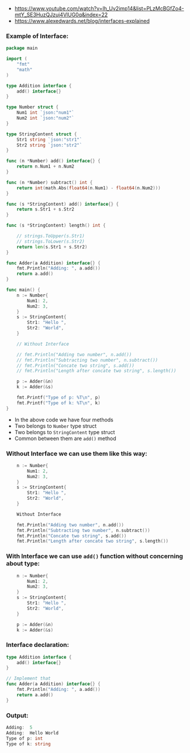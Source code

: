 
- https://www.youtube.com/watch?v=lh_Uv2imp14&list=PLzMcBGfZo4-mtY_SE3HuzQJzuj4VlUG0q&index=22
- https://www.alexedwards.net/blog/interfaces-explained

### Example of Interface:

```go
package main

import (
	"fmt"
	"math"
)

type Addition interface {
	add() interface{}
}

type Number struct {
	Num1 int `json:"num1"`
	Num2 int `json:"num2"`
}

type StringContent struct {
	Str1 string `json:"str1"`
	Str2 string `json:"str2"`
}

func (n *Number) add() interface{} {
	return n.Num1 + n.Num2
}

func (n *Number) subtract() int {
	return int(math.Abs(float64(n.Num1) - float64(n.Num2)))
}

func (s *StringContent) add() interface{} {
	return s.Str1 + s.Str2
}

func (s *StringContent) length() int {

	// strings.ToUpper(s.Str1)
	// strings.ToLower(s.Str2)
	return len(s.Str1 + s.Str2)
}

func Adder(a Addition) interface{} {
	fmt.Println("Adding: ", a.add())
	return a.add()
}

func main() {
	n := Number{
		Num1: 2,
		Num2: 3,
	}
	s := StringContent{
		Str1: "Hello ",
		Str2: "World",
	}

	// Without Interface

	// fmt.Println("Adding two number", n.add())
	// fmt.Println("Subtracting two number", n.subtract())
	// fmt.Println("Concate two string", s.add())
	// fmt.Println("Length after concate two string", s.length())

	p := Adder(&n)
	k := Adder(&s)

	fmt.Printf("Type of p: %T\n", p)
	fmt.Printf("Type of k: %T\n", k)
}

```

- In the above code we have four methods
- Two belongs to `Number` type struct
- Two belongs to `StringContent` type struct
- Common between them are `add()` method

### Without Interface we can use them like this way:
```go
	n := Number{
		Num1: 2,
		Num2: 3,
	}
	s := StringContent{
		Str1: "Hello ",
		Str2: "World",
	}

	Without Interface

	fmt.Println("Adding two number", n.add())
	fmt.Println("Subtracting two number", n.subtract())
	fmt.Println("Concate two string", s.add())
	fmt.Println("Length after concate two string", s.length())
```

### With Interface we can use `add()` function without concerning about type:
```go
	n := Number{
		Num1: 2,
		Num2: 3,
	}
	s := StringContent{
		Str1: "Hello ",
		Str2: "World",
	}

	p := Adder(&n)
	k := Adder(&s)
```

### Interface declaration:
```go
type Addition interface {
	add() interface{}
}

// Implement that
func Adder(a Addition) interface{} {
	fmt.Println("Adding: ", a.add())
	return a.add()
}
```

### Output:
```go
Adding:  5
Adding:  Hello World
Type of p: int
Type of k: string
```
